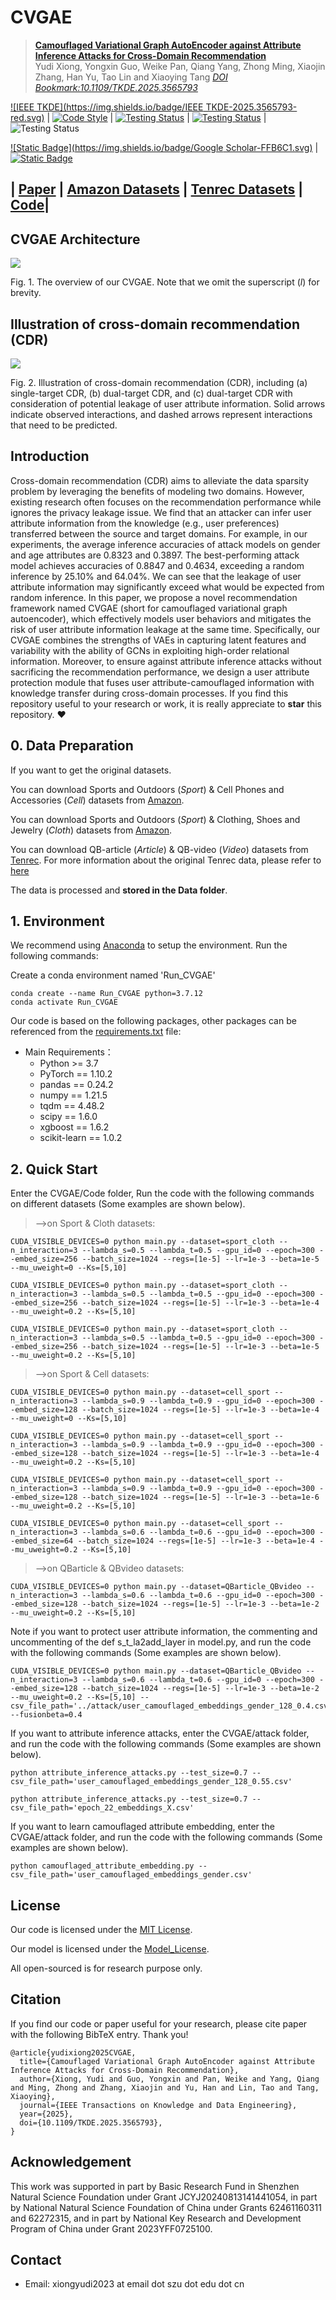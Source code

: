 # CVGAE

> [**Camouflaged Variational Graph AutoEncoder against Attribute Inference Attacks for Cross-Domain Recommendation**](https://doi.org/10.1109/TKDE.2025.3565793)               
> Yudi Xiong, Yongxin Guo, Weike Pan, Qiang Yang, Zhong Ming, Xiaojin Zhang, Han Yu, Tao Lin and Xiaoying Tang
> *[DOI Bookmark:10.1109/TKDE.2025.3565793](https://doi.org/10.1109/TKDE.2025.3565793)* 

[![IEEE TKDE](https://img.shields.io/badge/IEEE TKDE-2025.3565793-red.svg)](https://doi.org/10.1109/TKDE.2025.3565793) | [![Code Style](https://img.shields.io/badge/code%20style-black-000000.svg)](https://github.com/ambv/black) | [![Testing Status](https://img.shields.io/badge/PyTorch-v1.10.2-red)](https://pytorch.org/) | [![Testing Status](https://img.shields.io/badge/python->=3.7-red)](https://www.python.org/) | ![Testing Status](https://img.shields.io/badge/license-MIT-blue) 

[![Static Badge](https://img.shields.io/badge/Google Scholar-FFB6C1.svg)](https://scholar.google.com/citations?user=LY4PK9EAAAAJ) | [![Static Badge](https://img.shields.io/badge/ORCID-c4302b.svg)](https://orcid.org/0009-0001-3005-8225)


## | [Paper](https://doi.org/10.1109/TKDE.2025.3565793) | [Amazon Datasets](http://jmcauley.ucsd.edu/data/amazon/index_2014.html) | [Tenrec Datasets](https://static.qblv.qq.com/qblv/h5/algo-frontend/tenrec_dataset.html) | [Code](https://github.com/YudiXiong/CVGAE/)|

## CVGAE Architecture

![](CVGAE.png)

Fig. 1. The overview of our CVGAE. Note that we omit the superscript (*l*) for brevity.

## Illustration of cross-domain recommendation (CDR)

![](CDR.png)

Fig. 2. Illustration of cross-domain recommendation (CDR), including (a) single-target CDR, (b) dual-target CDR, and (c) dual-target CDR with consideration of potential leakage of user attribute information. Solid arrows indicate observed interactions, and dashed arrows represent interactions that need to be predicted.

## Introduction

Cross-domain recommendation (CDR) aims to alleviate the data sparsity problem by leveraging the benefits of modeling two domains. However, existing research often focuses on the recommendation performance while ignores the privacy leakage issue. We find that an attacker can infer user attribute information from the knowledge (e.g., user preferences) transferred between the source and target domains. For example, in our experiments, the average inference accuracies of attack models on gender and age attributes are 0.8323 and 0.3897. The best-performing attack model achieves accuracies of 0.8847 and 0.4634, exceeding a random inference by 25.10% and 64.04%. We can see that the leakage of user attribute information may significantly exceed what would be expected from random inference. In this paper, we propose a novel recommendation framework named CVGAE (short for camouflaged variational graph autoencoder), which effectively models user behaviors and mitigates the risk of user attribute information leakage at the same time. Specifically, our CVGAE combines the strengths of VAEs in capturing latent features and variability with the ability of GCNs in exploiting high-order relational information. Moreover, to ensure against attribute inference attacks without sacrificing the recommendation performance, we design a user attribute protection module that fuses user attribute-camouflaged information with knowledge transfer during cross-domain processes.  If you find this repository useful to your research or work, it is really appreciate to **star** this repository. :heart:

## 0. Data Preparation

If you want to get the original datasets.

You can download Sports and Outdoors (*Sport*) & Cell Phones and Accessories (*Cell*) datasets from  [Amazon](http://jmcauley.ucsd.edu/data/amazon/index_2014.html).

You can download Sports and Outdoors (*Sport*) & Clothing, Shoes and Jewelry (*Cloth*) datasets from  [Amazon](http://jmcauley.ucsd.edu/data/amazon/index_2014.html).

You can download QB-article (*Article*) & QB-video (*Video*) datasets from [Tenrec](https://static.qblv.qq.com/qblv/h5/algo-frontend/tenrec_dataset.html). For more information about the original Tenrec data, please refer to [here](https://github.com/yuangh-x/2022-NIPS-Tenrec)

The data is processed and **stored in the Data folder**.

## 1. Environment

We recommend using [Anaconda](https://www.anaconda.com/) to setup the environment. Run the following commands:

Create a conda environment named 'Run_CVGAE'

```
conda create --name Run_CVGAE python=3.7.12
conda activate Run_CVGAE
```
Our code is based on the following packages, other packages can be referenced from the [requirements.txt](requirements.txt) file:

- Main Requirements： 
  - Python >= 3.7
  - PyTorch == 1.10.2
  - pandas == 0.24.2
  - numpy == 1.21.5
  - tqdm == 4.48.2
  - scipy == 1.6.0
  - xgboost == 1.6.2
  - scikit-learn == 1.0.2

## 2. Quick Start

Enter the CVGAE/Code folder, Run the code with the following commands on different datasets (Some examples are shown below).  

>-->on Sport & Cloth datasets: 

```
CUDA_VISIBLE_DEVICES=0 python main.py --dataset=sport_cloth --n_interaction=3 --lambda_s=0.5 --lambda_t=0.5 --gpu_id=0 --epoch=300 --embed_size=256 --batch_size=1024 --regs=[1e-5] --lr=1e-3 --beta=1e-5 --mu_uweight=0 --Ks=[5,10]

CUDA_VISIBLE_DEVICES=0 python main.py --dataset=sport_cloth --n_interaction=3 --lambda_s=0.5 --lambda_t=0.5 --gpu_id=0 --epoch=300 --embed_size=256 --batch_size=1024 --regs=[1e-5] --lr=1e-3 --beta=1e-4 --mu_uweight=0.2 --Ks=[5,10]

CUDA_VISIBLE_DEVICES=0 python main.py --dataset=sport_cloth --n_interaction=3 --lambda_s=0.5 --lambda_t=0.5 --gpu_id=0 --epoch=300 --embed_size=256 --batch_size=1024 --regs=[1e-5] --lr=1e-3 --beta=1e-5 --mu_uweight=0.2 --Ks=[5,10]
```

>-->on Sport & Cell datasets:  

```
CUDA_VISIBLE_DEVICES=0 python main.py --dataset=cell_sport --n_interaction=3 --lambda_s=0.9 --lambda_t=0.9 --gpu_id=0 --epoch=300 --embed_size=128 --batch_size=1024 --regs=[1e-5] --lr=1e-3 --beta=1e-4 --mu_uweight=0 --Ks=[5,10]

CUDA_VISIBLE_DEVICES=0 python main.py --dataset=cell_sport --n_interaction=3 --lambda_s=0.9 --lambda_t=0.9 --gpu_id=0 --epoch=300 --embed_size=128 --batch_size=1024 --regs=[1e-5] --lr=1e-3 --beta=1e-4 --mu_uweight=0.2 --Ks=[5,10]

CUDA_VISIBLE_DEVICES=0 python main.py --dataset=cell_sport --n_interaction=3 --lambda_s=0.9 --lambda_t=0.9 --gpu_id=0 --epoch=300 --embed_size=128 --batch_size=1024 --regs=[1e-5] --lr=1e-3 --beta=1e-6 --mu_uweight=0.2 --Ks=[5,10]

CUDA_VISIBLE_DEVICES=0 python main.py --dataset=cell_sport --n_interaction=3 --lambda_s=0.6 --lambda_t=0.6 --gpu_id=0 --epoch=300 --embed_size=64 --batch_size=1024 --regs=[1e-5] --lr=1e-3 --beta=1e-4 --mu_uweight=0.2 --Ks=[5,10]
```

>-->on QBarticle & QBvideo datasets:

```
CUDA_VISIBLE_DEVICES=0 python main.py --dataset=QBarticle_QBvideo --n_interaction=3 --lambda_s=0.6 --lambda_t=0.6 --gpu_id=0 --epoch=300 --embed_size=128 --batch_size=1024 --regs=[1e-5] --lr=1e-3 --beta=1e-2 --mu_uweight=0.2 --Ks=[5,10]
```

Note if you want to protect user attribute information, the commenting and uncommenting of the def s_t_la2add_layer in model.py, and run the code with the following commands (Some examples are shown below).

```
CUDA_VISIBLE_DEVICES=0 python main.py --dataset=QBarticle_QBvideo --n_interaction=3 --lambda_s=0.6 --lambda_t=0.6 --gpu_id=0 --epoch=300 --embed_size=128 --batch_size=1024 --regs=[1e-5] --lr=1e-3 --beta=1e-2 --mu_uweight=0.2 --Ks=[5,10] --csv_file_path='../attack/user_camouflaged_embeddings_gender_128_0.4.csv' --fusionbeta=0.4
```

If you want to attribute inference attacks, enter the CVGAE/attack folder, and run the code with the following commands (Some examples are shown below).  

```
python attribute_inference_attacks.py --test_size=0.7 --csv_file_path='user_camouflaged_embeddings_gender_128_0.55.csv'

python attribute_inference_attacks.py --test_size=0.7 --csv_file_path='epoch_22_embeddings_X.csv'
```

If you want to learn camouflaged attribute embedding, enter the CVGAE/attack folder, and run the code with the following commands (Some examples are shown below).  

```
python camouflaged_attribute_embedding.py --csv_file_path='user_camouflaged_embeddings_gender.csv'
```

## License

Our code is licensed under the [MIT License](LICENSE).

Our model is licensed under the [Model_License](MODEL_LICENSE). 

All open-sourced is for research purpose only.

## Citation

If you find our code or paper useful for your research, please cite paper with the following BibTeX entry. Thank you!
```
@article{yudixiong2025CVGAE,
  title={Camouflaged Variational Graph AutoEncoder against Attribute Inference Attacks for Cross-Domain Recommendation},
  author={Xiong, Yudi and Guo, Yongxin and Pan, Weike and Yang, Qiang and Ming, Zhong and Zhang, Xiaojin and Yu, Han and Lin, Tao and Tang, Xiaoying},
  journal={IEEE Transactions on Knowledge and Data Engineering},  
  year={2025},
  doi={10.1109/TKDE.2025.3565793},
}
```

## Acknowledgement

This work was supported in part by Basic Research Fund in Shenzhen Natural Science Foundation under Grant JCYJ20240813141441054, in part by National Natural Science Foundation of China under Grants 62461160311 and 62272315, and in part by National Key Research and Development Program of China under Grant 2023YFF0725100.

## Contact

- Email: xiongyudi2023 at email dot szu dot edu dot cn
